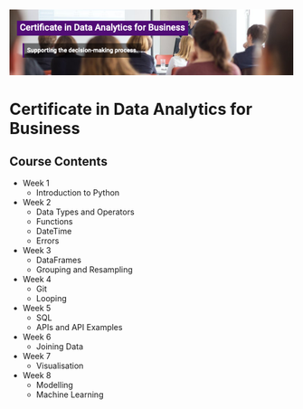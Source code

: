 ![GitHub Logo](/images/banner.png)

# Certificate in Data Analytics for Business

## Course Contents
* Week 1
  * Introduction to Python
* Week 2
  * Data Types and Operators
  * Functions
  * DateTime
  * Errors
* Week 3
  * DataFrames
  * Grouping and Resampling
* Week 4
  * Git
  * Looping
* Week 5
  * SQL
  * APIs and API Examples
* Week 6
  * Joining Data
* Week 7
  * Visualisation
* Week 8
  * Modelling
  * Machine Learning
